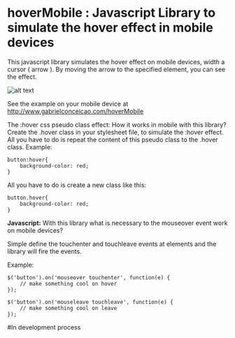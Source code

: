# hoverMobile : Javascript Library to simulate the hover effect in mobile devices
This javascript library simulates the hover effect on mobile devices, width a cursor ( arrow ). By moving the arrow to the specified element, you can see the effect.


![alt text](http://www.gabrielconceicao.com/hoverMobile/hoverMobile.gif)


See the example on your mobile device at http://www.gabrielconceicao.com/hoverMobile

The :hover css pseudo class effect: How it works in mobile with this library?
Create the .hover class in your stylesheet file, to simulate the :hover effect. All you have to do is repeat the content of this pseudo class to the .hover class.
Example:

	button:hover{
		background-color: red;
	}

  All you have to do is create a new class like this:

	button.hover{
		background-color: red;
	}

<b>Javascript:</b> With this library what is necessary to the mouseover event work on mobile devices?

Simple define the touchenter and touchleave events at elements and the library will fire the events.

Example:

	$('button').on('mouseover touchenter', function(e) {
		// make something cool on hover
	});
	
	$('button').on('mouseleave touchleave', function(e) {
		// make something cool on leave
	});

#In development process
